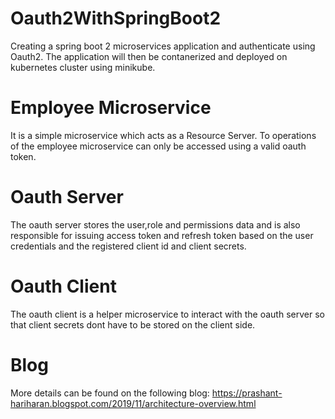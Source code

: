 # Oauth2WithSpringBoot2
Creating a spring boot 2 microservices application and authenticate using Oauth2.
The application will then be contanerized and deployed on kubernetes cluster using minikube.


# Employee Microservice
It is a simple microservice which acts as a Resource Server. To operations of the employee microservice can only be accessed using a valid oauth token.

# Oauth Server
The oauth server stores the user,role and permissions data and is also responsible for issuing access token and refresh token based on the user credentials and the registered client id and client secrets.

# Oauth Client
The oauth client is a helper microservice to interact with the oauth server so that client secrets dont have to be stored on the client side. 

# Blog
More details can be found on the following blog:
https://prashant-hariharan.blogspot.com/2019/11/architecture-overview.html
